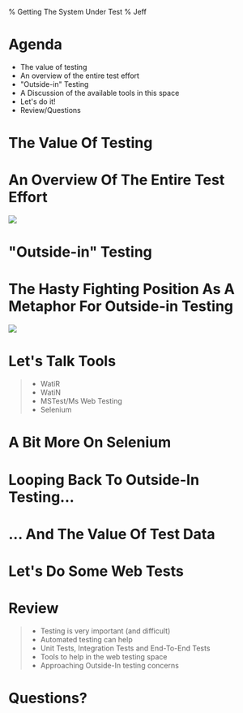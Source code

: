 % Getting The System Under Test
% Jeff

# Agenda
* The value of testing
* An overview of the entire test effort
* "Outside-in" Testing
* A Discussion of the available tools in this space
* Let's do it!
* Review/Questions

# The Value Of Testing

# An Overview Of The Entire Test Effort
<img style="display:block;margin-left:auto;margin-right:auto;" src="testpyramid.png"></img>

# "Outside-in" Testing

# The Hasty Fighting Position As A Metaphor For Outside-in Testing
<img style="display:block;margin-left:auto;margin-right:auto;" src="hasty.gif"></img>

# Let's Talk Tools
> * WatiR
> * WatiN
> * MSTest/Ms Web Testing
> * Selenium

# A Bit More On Selenium

# Looping Back To Outside-In Testing...

# ... And The Value Of Test Data

# Let's Do Some Web Tests

# Review
> * Testing is very important (and difficult)
> * Automated testing can help
> * Unit Tests, Integration Tests and End-To-End Tests
> * Tools to help in the web testing space
> * Approaching Outside-In testing concerns

# Questions?